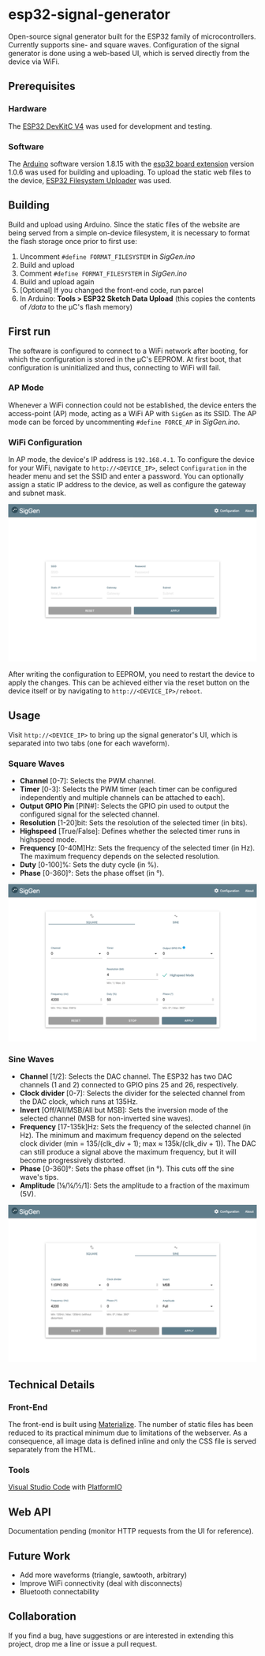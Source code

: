 # esp32-signal-generator
Open-source signal generator built for the ESP32 family of microcontrollers. Currently supports sine- and square waves. Configuration of the signal generator is done using a web-based UI, which is served directly from the device via WiFi.

## Prerequisites

### Hardware

The [ESP32 DevKitC V4](https://docs.espressif.com/projects/esp-idf/en/latest/esp32/hw-reference/modules-and-boards.html#esp32-devkitc-v4) was used for development and testing.

### Software

The [Arduino](https://www.arduino.cc/en/Main/Software) software version 1.8.15 with the [esp32 board extension](https://github.com/espressif/arduino-esp32) version 1.0.6 was used for building and uploading. To upload the static web files to the device, [ESP32 Filesystem Uploader](https://randomnerdtutorials.com/install-esp32-filesystem-uploader-arduino-ide/) was used.

## Building

Build and upload using Arduino. 
Since the static files of the website are being served from a simple on-device filesystem, it is necessary to format the flash storage once prior to first use:

1. Uncomment `#define FORMAT_FILESYSTEM` in *SigGen.ino*
2. Build and upload
3. Comment `#define FORMAT_FILESYSTEM` in *SigGen.ino*
4. Build and upload again
5. [Optional] If you changed the front-end code, run parcel
6. In Arduino: **Tools > ESP32 Sketch Data Upload** (this copies the contents of */data* to the µC's flash memory)

## First run

The software is configured to connect to a WiFi network after booting, for which the configuration is stored in the µC's EEPROM. At first boot, that configuration is uninitialized and thus, connecting to WiFi will fail.

### AP Mode

Whenever a WiFi connection could not be established, the device enters the access-point (AP) mode, acting as a WiFi AP with `SigGen` as its SSID. The AP mode can be forced by uncommenting `#define FORCE_AP` in *SigGen.ino*.

### WiFi Configuration

In AP mode, the device's IP address is `192.168.4.1`. To configure the device for your WiFi, navigate to `http://<DEVICE_IP>`, select `Configuration` in the header menu and set the SSID and enter a password. You can optionally assign a static IP address to the device, as well as configure the gateway and subnet mask.

!["The signal generator's UI"](/images/Screenshot_config.png)

After writing the configuration to EEPROM, you need to restart the device to apply the changes. This can be achieved either via the reset button on the device itself or by navigating to `http://<DEVICE_IP>/reboot`.

## Usage

Visit `http://<DEVICE_IP>` to bring up the signal generator's UI, which is separated into two tabs (one for each waveform).

### Square Waves

* **Channel** [0-7]: Selects the PWM channel.
* **Timer** [0-3]: Selects the PWM timer (each timer can be configured independently and multiple channels can be attached to each).
* **Output GPIO Pin** [PIN#]: Selects the GPIO pin used to output the configured signal for the selected channel.
* **Resolution** [1-20]bit: Sets the resolution of the selected timer (in bits).
* **Highspeed** [True/False]: Defines whether the selected timer runs in highspeed mode.
* **Frequency** [0-40M]Hz: Sets the frequency of the selected timer (in Hz). The maximum frequency depends on the selected resolution.
* **Duty** [0-100]%: Sets the duty cycle (in %).
* **Phase** [0-360]°: Sets the phase offset (in °).

!["The signal generator's UI"](/images/Screenshot_main_squarewave.png)

### Sine Waves

* **Channel** [1/2]: Selects the DAC channel. The ESP32 has two DAC channels (1 and 2) connected to GPIO pins 25 and 26, respectively.
* **Clock divider** [0-7]: Selects the divider for the selected channel from the DAC clock, which runs at 135Hz.
* **Invert** [Off/All/MSB/All but MSB]: Sets the inversion mode of the selected channel (MSB for non-inverted sine waves).
* **Frequency** [17-135k]Hz: Sets the frequency of the selected channel (in Hz). The minimum and maximum frequency depend on the selected clock divider (min = 135/(clk_div + 1); max ≈ 135k/(clk_div + 1)). The DAC can still produce a signal above the maximum frequency, but it will become progressively distorted.
* **Phase** [0-360]°: Sets the phase offset (in °). This cuts off the sine wave's tips.
* **Amplitude** [⅛/¼/½/1]: Sets the amplitude to a fraction of the maximum (5V).

!["The signal generator's UI"](/images/Screenshot_main_sinewave.png)

## Technical Details

### Front-End 

The front-end is built using [Materialize](https://materializecss.com/). The number of static files has been reduced to its practical minimum due to limitations of the webserver. As a consequence, all image data is defined inline and only the CSS file is served separately from the HTML.

### Tools

[Visual Studio Code](https://code.visualstudio.com/) with [PlatformIO](https://platformio.org/)

## Web API

Documentation pending (monitor HTTP requests from the UI for reference).

## Future Work

* Add more waveforms (triangle, sawtooth, arbitrary)
* Improve WiFi connectivity (deal with disconnects)
* Bluetooth connectability

## Collaboration

If you find a bug, have suggestions or are interested in extending this project, drop me a line or issue a pull request.

